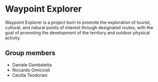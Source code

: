 # Waypoint Explorer

Waypoint Explorer is a project born to promote the exploration of tourist, cultural, and natural points of interest through designated routes, with the goal of promoting the development of the territory and outdoor physical activity.

## Group members
- Daniele Gambaletta
- Riccardo Omiccioli
- Cecilia Teodorani

